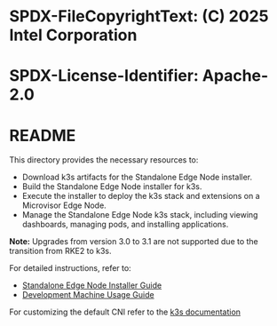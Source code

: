 # SPDX-FileCopyrightText: (C) 2025 Intel Corporation

# SPDX-License-Identifier: Apache-2.0

# README

This directory provides the necessary resources to:

- Download k3s artifacts for the Standalone Edge Node installer.
- Build the Standalone Edge Node installer for k3s.
- Execute the installer to deploy the k3s stack and extensions on a Microvisor Edge Node.
- Manage the Standalone Edge Node k3s stack, including viewing dashboards, managing pods, and installing applications.

**Note:** Upgrades from version 3.0 to 3.1 are not supported due to the transition from RKE2 to k3s.

For detailed instructions, refer to:

- [Standalone Edge Node Installer Guide](./docs/standalone-edge-node-installer.md)
- [Development Machine Usage Guide](./development-machine-usage.md)

For customizing the default CNI refer to the [k3s documentation](https://docs.k3s.io/networking/basic-network-options#flannel-options)
